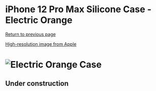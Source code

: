 # iPhone 12 Pro Max Silicone Case - Electric Orange

[Return to previous page](/iphone_12)

[High-resolution image from Apple](https://store.storeimages.cdn-apple.com/8756/as-images.apple.com/is//MKTX3?wid=4500&hei=4500&fmt=png)

# ![Electric Orange Case](/everyphone/MKTX3.png)

## Under construction
